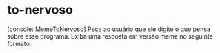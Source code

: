 # to-nervoso
[console: MemeToNervoso] Peça ao usuário que ele digite o que pensa sobre esse programa. Exiba uma resposta em versão meme no seguinte formato:
